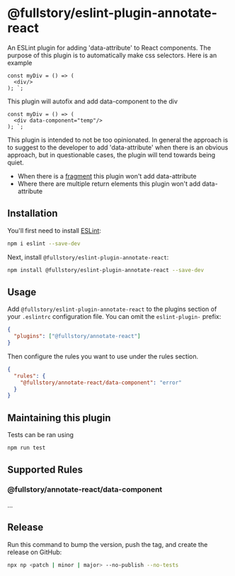 # @fullstory/eslint-plugin-annotate-react

An ESLint plugin for adding 'data-attribute' to React components. The purpose of this plugin is to automatically
make css selectors. Here is an example

```
const myDiv = () => (
  <div/>
); `;
```

This plugin will autofix and add data-component to the div

```
const myDiv = () => (
  <div data-component="temp"/>
); `;
```

This plugin is intended to not be too opinionated. In general the approach is to suggest to the developer to add 'data-attribute' when there is an obvious approach, but in questionable cases, the plugin will tend towards being quiet.

- When there is a [fragment](https://reactjs.org/docs/fragments.html) this plugin won't add data-attribute
- Where there are multiple return elements this plugin won't add data-attribute

## Installation

You'll first need to install [ESLint](https://eslint.org/):

```sh
npm i eslint --save-dev
```

Next, install `@fullstory/eslint-plugin-annotate-react`:

```sh
npm install @fullstory/eslint-plugin-annotate-react --save-dev
```

## Usage

Add `@fullstory/eslint-plugin-annotate-react` to the plugins section of your `.eslintrc` configuration file. You can omit the `eslint-plugin-` prefix:

```json
{
  "plugins": ["@fullstory/annotate-react"]
}
```

Then configure the rules you want to use under the rules section.

```json
{
  "rules": {
    "@fullstory/annotate-react/data-component": "error"
  }
}
```

## Maintaining this plugin

Tests can be ran using

```
npm run test
```

## Supported Rules

### @fullstory/annotate-react/data-component

...

## Release

Run this command to bump the version, push the tag, and create the release on GitHub:

```sh
npx np <patch | minor | major> --no-publish --no-tests
```
